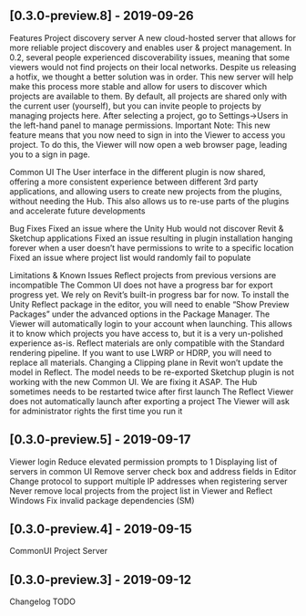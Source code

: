 ## [0.3.0-preview.8] - 2019-09-26
Features
Project discovery server
A new cloud-hosted server that allows for more reliable project discovery and enables user & project management. 
In 0.2, several people experienced discoverability issues, meaning that some viewers would not find projects on their local networks. Despite us releasing a hotfix, we thought a better solution was in order.
This new server will help make this process more stable and  allow for users to discover which projects are available to them. 
By default, all projects are shared only with the current user (yourself), but you can invite people to projects by managing projects here. After selecting a project, go to Settings->Users in the left-hand panel to manage permissions.
	Important Note: This new feature means that you now need to sign in into the Viewer to access you project. To do this, the Viewer will now open a web browser page, leading you to a sign in page. 

Common UI
The User interface in the different plugin is now shared, offering a more consistent experience between different 3rd party applications, and allowing users to create new projects from the plugins, without needing the Hub. This also allows us to re-use parts of the plugins and accelerate future developments

Bug Fixes
Fixed an issue where the Unity Hub would not discover Revit & Sketchup applications
Fixed an issue resulting in plugin installation hanging forever when a user doesn’t have permissions to write to a specific location
Fixed an issue where project list would randomly fail to populate

Limitations & Known Issues
Reflect projects from previous versions are incompatible
The Common UI does not have a progress bar for export progress yet. We rely on Revit’s built-in progress bar for now.
To install the Unity Reflect package in the editor, you will need to enable “Show Preview Packages” under the advanced options in the Package Manager.
The Viewer will automatically login to your account when launching. This allows it to know which projects you have access to, but it is a very un-polished experience as-is.
Reflect materials are only compatible with the Standard rendering pipeline. If you want to use LWRP or HDRP, you will need to replace all materials.
Changing a Clipping plane in Revit won’t update the model in Reflect. The model needs to be re-exported 
Sketchup plugin is not working with the new Common UI. We are fixing it ASAP.
The Hub sometimes needs to be restarted twice after first launch
The Reflect Viewer does not automatically launch after exporting a project
The Viewer will ask for administrator rights the first time you run it

## [0.3.0-preview.5] - 2019-09-17
Viewer login 
Reduce elevated permission prompts to 1 
Displaying list of servers in common UI
Remove server check box and address fields in Editor 
Change protocol to support multiple IP addresses when registering server
Never remove local projects from the project list in Viewer and Reflect Windows 
Fix invalid package dependencies (SM) 

## [0.3.0-preview.4] - 2019-09-15

CommonUI
Project Server

## [0.3.0-preview.3] - 2019-09-12

Changelog TODO
